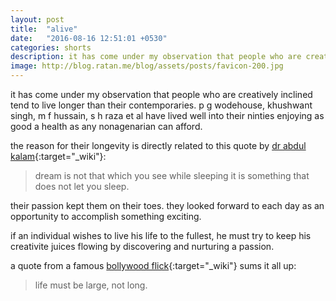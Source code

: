 ```yaml
---
layout: post
title:  "alive"
date:   "2016-08-16 12:51:01 +0530"
categories: shorts
description: it has come under my observation that people who are creatively inclined tend to live longer than their contemporaries. p g wodehouse, khushwant singh, m f hussain, s h raza et al have lived well into their ninties enjoying as good a health as a nonagenarian can afford.
image: http://blog.ratan.me/blog/assets/posts/favicon-200.jpg
---
```


it has come under my observation that people who are creatively inclined tend to live longer than their contemporaries. p g wodehouse, khushwant singh, m f hussain, s h raza et al have lived well into their ninties enjoying as good a health as any nonagenarian can afford.

the reason for their longevity is directly related to this quote by [dr abdul kalam](https://en.wikipedia.org/wiki/A._P._J._Abdul_Kalam){:target="_wiki"}:

> dream is not that which you see while sleeping it is something that does not let you sleep.

their passion kept them on their toes. they looked forward to each day as an opportunity to accomplish something exciting.

if an individual wishes to live his life to the fullest, he must try to keep his creativite juices flowing by discovering and nurturing a passion. 

a quote from a famous [bollywood flick](https://en.wikipedia.org/wiki/Anand_(1971_film)){:target="_wiki"} sums it all up:

> life must be large, not long.
